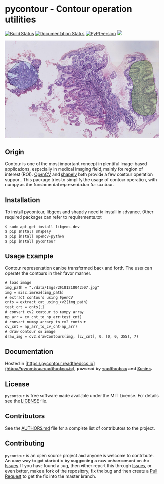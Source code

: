 # **pycontour - Contour operation utilities**
[![Build Status](https://travis-ci.org/PingjunChen/pycontour.svg?branch=master)](https://travis-ci.org/PingjunChen/pycontour)
[![Documentation Status](https://readthedocs.org/projects/pycontour/badge/?version=latest)](https://pycontour.readthedocs.io/en/latest/?badge=latest)
[![PyPI version](https://badge.fury.io/py/pycontour.svg)](https://badge.fury.io/py/pycontour)
![](https://img.shields.io/github/license/PingjunChen/pycontour.svg)

<img src="./docs/media/wsi-mucosa-tissue.png" width="800" height="320" alt="Banner">


## Origin
Contour is one of the most important concept in plentiful image-based applications, especially in medical imaging field, mainly for region of interest (ROI). [OpenCV](http://opencv-python-tutroals.readthedocs.io/en/latest/py_tutorials/py_tutorials.html) and [shapely](http://shapely.readthedocs.io/en/stable/manual.html) both provide a few contour operation support. This package tries to simplify the usage of contour operation, with numpy as the fundamental representation for contour.


## Installation
To install pycontour, libgeos and shapely need to install in advance. Other required packages can refer to requirements.txt.
```
$ sudo apt-get install libgeos-dev
$ pip install shapely
$ pip install opencv-python
$ pip install pycontour
```

## Usage Example
Contour representation can be transformed back and forth. The user can operate the contours in their favor manner.
```
# load image
img_path = "./data/Imgs/20181218042607.jpg"
img = misc.imread(img_path)
# extract contours using OpenCV
cnts = extract_cnt_using_cv2(img_path)
test_cnt = cnts[1]
# convert cv2 contour to numpy array
np_arr = cv_cnt_to_np_arr(test_cnt)
# convert numpy arrary to cv2 contour
cv_cnt = np_arr_to_cv_cnt(np_arr)
# draw contour on image
draw_img = cv2.drawContours(img, [cv_cnt], 0, (0, 0, 255), 7)
```

## Documentation
Hosted in [https://pycontour.readthedocs.io](https://pycontour.readthedocs.io), powered by [readthedocs](https://readthedocs.org) and
[Sphinx](http://www.sphinx-doc.org).

## License
``pycontour`` is free software made available under the MIT License. For details see the [LICENSE](LICENSE) file.

## Contributors
See the [AUTHORS.md](AUTHORS.md) file for a complete list of contributors to the project.

## Contributing
``pycontour`` is an open source project and anyone is welcome to contribute. An easy way to get started is by suggesting a new enhancement on the [Issues](https://github.com/PingjunChen/pycontour/issues). If you have found a bug, then either report this through [Issues](https://github.com/PingjunChen/pycontour/issues), or even better, make a fork of the repository, fix the bug and then create a [Pull Request](https://github.com/PingjunChen/pycontour/pulls) to get the fix into the master branch.
